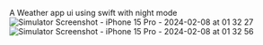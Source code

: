 A Weather app ui using swift with night mode 
![Simulator Screenshot - iPhone 15 Pro - 2024-02-08 at 01 32 27](https://github.com/Shashi7083/Weather-App-Swift-/assets/88765330/ae0c780b-6eac-4322-bdb4-3b0801698c70)
![Simulator Screenshot - iPhone 15 Pro - 2024-02-08 at 01 32 56](https://github.com/Shashi7083/Weather-App-Swift-/assets/88765330/753b5074-26c8-4e67-8828-320190951abd)
